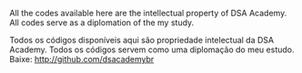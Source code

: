 All the codes available here are the intellectual property of DSA Academy. All codes serve as a diplomation of the my study.

Todos os códigos disponíveis aqui são propriedade intelectual da DSA Academy. Todos os códigos servem como uma diplomação do meu estudo.
Baixe: http://github.com/dsacademybr
